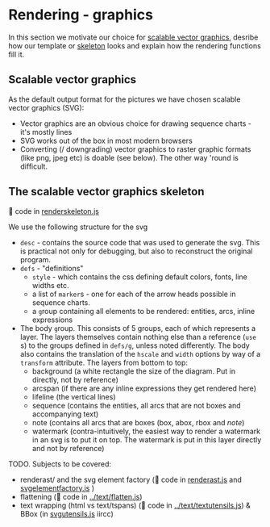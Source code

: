 # Rendering - graphics
In this section we motivate our choice for
[scalable vector graphics](#scalable-vector-graphics), desribe how
our template or [skeleton](#the-scalable-vector-graphics-skeleton) looks and
explain how the rendering functions fill it.

## Scalable vector graphics
As the default output format for the pictures we have chosen scalable
vector graphics (SVG):
- Vector graphics are an obvious choice for drawing sequence charts - it's mostly lines
- SVG works out of the box in most modern browsers
- Converting (/ downgrading) vector graphics to raster graphic
  formats (like png, jpeg etc) is doable (see below). The other way 'round is
  difficult.

## The scalable vector graphics skeleton
:page_with_curl: code in [renderskeleton.js](renderskeleton.js)

We use the following structure for the svg

- `desc` - contains the source code that was used to generate the svg.
   This is practical not only for debugging, but also to reconstruct the
   original program.
- `defs` - "definitions"
    - `style` - which contains the css defining default colors, fonts,
      line widths etc.
    - a list of `marker`s - one for each of the arrow heads possible
      in sequence charts.
    - a `g`roup containing all elements to be rendered: entities,
      arcs, inline expressions
- The body `g`roup. This consists of 5 groups, each of which
  represents a layer. The layers themselves contain nothing else than
  a reference (`use` s) to the groups defined in `defs/g`,
  unless noted differently. The body also contains the translation
  of the `hscale` and `width` options by way of a `transform`
  attribute. The layers from bottom to top:
    - background (a white rectangle the size of the diagram. Put in
      directly, not by reference)
    - arcspan (if there are any inline expressions they get rendered here)
    - lifeline (the vertical lines)
    - sequence (contains the entities, all arcs that are not boxes and
      accompanying text)
    - note (contains all arcs that are boxes (box, abox, rbox and _note_)
    - watermark (contra-intuitively, the easiest way to render a
      watermark in an svg is to put it on top. The watermark is put
      in this layer directly and not by reference)


TODO. Subjects to be covered:
- renderast/ and the svg element factory (:page_with_curl: code in [renderast.js](renderast.js) and [svgelementfactory.js](svgelementfactory.js) )
- flattening (:page_with_curl: code in [../text/flatten.js](text/flatten.js))
- text wrapping (html vs text/tspans) (:page_with_curl: code in [../text/textutensils.js](../text/textutensils.js))
  & BBox (in [svgutensils.js](svgutensils.js) iircc)
